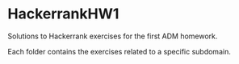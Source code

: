 # HackerrankHW1

Solutions to Hackerrank exercises for the first ADM homework.

Each folder contains the exercises related to a specific subdomain.



